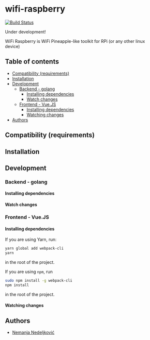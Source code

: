 # wifi-raspberry

[![Build Status](https://travis-ci.org/nemanjan00/wifi-raspberry.svg?branch=master)](https://travis-ci.org/nemanjan00/wifi-raspberry)

Under development!

WiFi Raspberry is WiFi Pineapple-like toolkit for RPi (or any other linux device)

## Table of contents

<!-- vim-markdown-toc GFM -->

* [Compatibility (requirements)](#compatibility-requirements)
* [Installation](#installation)
* [Development](#development)
	* [Backend - golang](#backend---golang)
		* [Installing dependencies](#installing-dependencies)
		* [Watch changes](#watch-changes)
	* [Frontend - Vue.JS](#frontend---vuejs)
		* [Installing dependencies](#installing-dependencies-1)
		* [Watching changes](#watching-changes)
* [Authors](#authors)

<!-- vim-markdown-toc -->

## Compatibility (requirements)

## Installation

## Development

### Backend - golang

#### Installing dependencies

#### Watch changes

### Frontend - Vue.JS

#### Installing dependencies

If you are using Yarn, run: 

```bash
yarn global add webpack-cli
yarn
```

in the root of the project. 

If you are using ``npm``, run 

```bash
sudo npm install -g webpack-cli
npm install
```

in the root of the project. 

#### Watching changes

## Authors

 * [Nemanja Nedeljković](https://github.com/nemanjan00)

